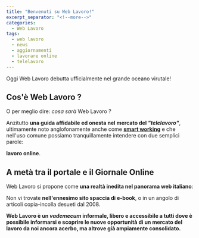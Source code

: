```yaml
---
title: "Benvenuti su Web Lavoro!"
excerpt_separator: "<!--more-->"
categories:
  - Web Lavoro  
tags:
  - web lavoro
  - news
  - aggiornamenti
  - lavorare online
  - telelavoro
---
```


Oggi Web Lavoro debutta ufficialmente nel grande oceano virutale!

<!--more-->

## Cos'è Web Lavoro ?

O per meglio dire: _cosa sarà_ Web Lavoro ?

Anzitutto **una guida affidabile ed onesta nel mercato del _"telelavoro"_**, ultimamente noto anglofonamente anche come [**smart working**](https://it.wikinews.org/wiki/Smart_working:_Luci_ed_ombre) e che nell'uso comune possiamo tranquillamente intendere con due semplici parole: 

**lavoro online**.

## A metà tra il portale e il Giornale Online

Web Lavoro si propone come **una realtà inedita nel panorama web italiano**:

Non vi trovate **nell'ennesimo sito spaccia di e-book**, o in un angolo di articoli copia-incolla desueti dal 2008.

**Web Lavoro è un _vademecum_ informale, libero e accessibile a tutti dove è possibile informarsi e scoprire le nuove opportunità di un mercato del lavoro da noi ancora acerbo, ma altrove già ampiamente consolidato.**  